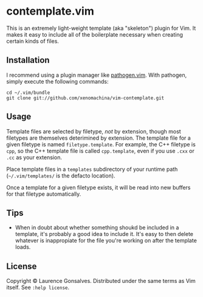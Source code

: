 # contemplate.vim

This is an extremely light-weight template (aka "skeleton") plugin for Vim.  It
makes it easy to include all of the boilerplate necessary when creating certain
kinds of files.

## Installation

I recommend using a plugin manager like
[pathogen.vim](https://github.com/tpope/vim-pathogen). With pathogen, simply
execute the following commands:

    cd ~/.vim/bundle
    git clone git://github.com/xenomachina/vim-contemplate.git

## Usage

Template files are selected by filetype, *not* by extension, though most
filetypes are themselves deterimined by extension. The template file for a
given filetype is named `filetype.template`. For example, the C++ filetype is
`cpp`, so the C++ template file is called `cpp.template`, even if you use `.cxx`
or `.cc` as your extension.

Place template files in a `templates` subdirectory of your runtime path
(`~/.vim/templates/` is the defacto location).

Once a template for a given filetype exists, it will be read into new buffers
for that filetype automatically.

## Tips

- When in doubt about whether something shoukd be included in a template, it's
  probably a good idea to include it. It's easy to then delete whatever is
  inappropiate for the file you're working on after the template loads.

## License

Copyright © Laurence Gonsalves.
Distributed under the same terms as Vim itself.
See `:help license`.
